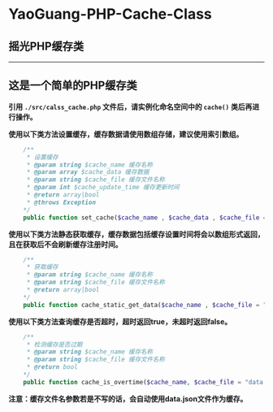 # YaoGuang-PHP-Cache-Class
## 摇光PHP缓存类

***

## 这是一个简单的PHP缓存类 

**引用 `./src/calss_cache.php` 文件后，请实例化命名空间中的 `cache()` 类后再进行操作。**

**使用以下类方法设置缓存，缓存数据请使用数组存储，建议使用索引数组。**

```php
    /**
     * 设置缓存
     * @param string $cache_name 缓存名称
     * @param array $cache_data 缓存数据
     * @param string $cache_file 缓存文件名称
     * @param int $cache_update_time 缓存更新时间
     * @return array|bool
     * @throws Exception
    */
    public function set_cache($cache_name , $cache_data , $cache_file = "data.json" , $cache_update_time = 120)
```

**使用以下类方法静态获取缓存，缓存数据包括缓存设置时间将会以数组形式返回，且在获取后不会刷新缓存注册时间。**

```php
    /**
     * 获取缓存
     * @param string $cache_name 缓存名称
     * @param string $cache_file 缓存文件名称
     * @return array|bool
    */
    public function cache_static_get_data($cache_name , $cache_file = "data.json")
```

**使用以下类方法查询缓存是否超时，超时返回true，未超时返回false。**
```php
    /**
     * 检测缓存是否过期
     * @param string $cache_name 缓存名称
     * @param string $cache_file 缓存文件名称
     * @return bool
    */
    public function cache_is_overtime($cache_name, $cache_file = "data.json")
```

**注意：缓存文件名参数若是不写的话，会自动使用data.json文件作为缓存。**
